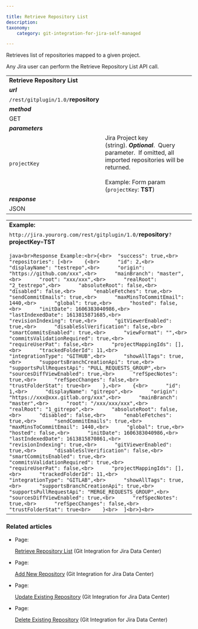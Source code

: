 ```yaml
---

title: Retrieve Repository List
description:
taxonomy:
    category: git-integration-for-jira-self-managed

---
```

Retrieves list of repositories mapped to a given project.

Any Jira user can perform the Retrieve Repository List API call.

|     |     |
| --- | --- |
| **Retrieve Repository List** |     |
| _**url**_ |     |
| `/rest/gitplugin/1.0/`**repository** |     |
| _**method**_ |     |
| GET |     |
| _**parameters**_ |     |
| `projectKey` | Jira Project key (string). _**Optional**_.  Query parameter.  If omitted, all imported repositories will be returned.<br><br>Example: Form param (`projectKey`: **TST**) |
| _**response**_ |     |
| JSON |     |

|     |
| --- |
| **Example:** |
| `http://jira.yourorg.com/rest/gitplugin/1.0/`**repository**`?`**projectKey**`=`**TST**<br><br>```java<br>Response Example:<br>{<br>  "success": true,<br>  "repositories": [<br>    {<br>      "id": 2,<br>      "displayName": "testrepo",<br>      "origin": "https://github.com/xxx",<br>      "mainBranch": "master",<br>      "root": "xxx/xxx",<br>      "realRoot": "2_testrepo",<br>      "absoluteRoot": false,<br>      "disabled": false,<br>      "enableFetches": true,<br>      "sendCommitEmails": true,<br>      "maxMinsToCommitEmail": 1440,<br>      "global": true,<br>      "hosted": false,<br>      "initDate": 1606383040986,<br>      "lastIndexedDate": 1613815871685,<br>      "revisionIndexing": true,<br>      "gitViewerEnabled": true,<br>      "disableSslVerification": false,<br>      "smartCommitsEnabled": true,<br>      "viewFormat": "",<br>      "commitsValidationRequired": true,<br>      "requireUserPat": false,<br>      "projectMappingIds": [],<br>      "trackedFolderId": 11,<br>      "integrationType": "GITHUB",<br>      "showAllTags": true,<br>      "supportsBranchCreationApi": true,<br>      "supportsPullRequestApi": "PULL_REQUESTS_GROUP",<br>      "sourcesDiffViewEnabled": true,<br>      "refSpecNotes": true,<br>      "refSpecChanges": false,<br>      "trustFolderStat": true<br>    },<br>    {<br>      "id": 1,<br>      "displayName": "gitrepo",<br>      "origin": "https://xxx@xxx.gitlab.org/xxx",<br>      "mainBranch": "master",<br>      "root": "/xxx/xxx/xxx",<br>      "realRoot": "1_gitrepo",<br>      "absoluteRoot": false,<br>      "disabled": false,<br>      "enableFetches": true,<br>      "sendCommitEmails": true,<br>      "maxMinsToCommitEmail": 1440,<br>      "global": true,<br>      "hosted": false,<br>      "initDate": 1606383040986,<br>      "lastIndexedDate": 1613815870861,<br>      "revisionIndexing": true,<br>      "gitViewerEnabled": true,<br>      "disableSslVerification": false,<br>      "smartCommitsEnabled": true,<br>      "commitsValidationRequired": true,<br>      "requireUserPat": false,<br>      "projectMappingIds": [],<br>      "trackedFolderId": 11,<br>      "integrationType": "GITLAB",<br>      "showAllTags": true,<br>      "supportsBranchCreationApi": true,<br>      "supportsPullRequestApi": "MERGE_REQUESTS_GROUP",<br>      "sourcesDiffViewEnabled": true,<br>      "refSpecNotes": true,<br>      "refSpecChanges": false,<br>      "trustFolderStat": true<br>    }<br>  ]<br>}<br>``` |

### Related articles

*   Page:

    [Retrieve Repository List](/wiki/spaces/GIJDC/pages/380666386/Retrieve+Repository+List) (Git Integration for Jira Data Center)

*   Page:

    [Add New Repository](/wiki/spaces/GIJDC/pages/380666393/Add+New+Repository) (Git Integration for Jira Data Center)

*   Page:

    [Update Existing Repository](/wiki/spaces/GIJDC/pages/380699263/Update+Existing+Repository) (Git Integration for Jira Data Center)

*   Page:

    [Delete Existing Repository](/wiki/spaces/GIJDC/pages/380797296/Delete+Existing+Repository) (Git Integration for Jira Data Center)